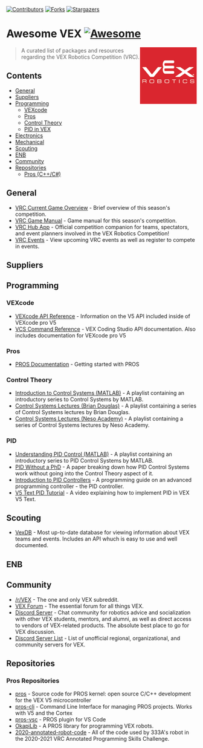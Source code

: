 [![Contributors][contributors-shield]][contributors-url]
[![Forks][forks-shield]][forks-url]
[![Stargazers][stars-shield]][stars-url]

# Awesome VEX [![Awesome](https://awesome.re/badge-flat.svg)](https://awesome.re)

[<img src="media/vex.png" align="right" width="150">](https://www.vexrobotics.com/v5/competition)

> A curated list of packages and resources regarding the VEX Robotics Competition (VRC).

## Contents

- [General](#general)
- [Suppliers](#suppliers)
- [Programming](#programming)
  - [VEXcode](#vexcode)
  - [Pros](#pros)
  - [Control Theory](#control-theory)
  - [PID in VEX](#PID) 
- [Electronics](#electronics)
- [Mechanical](#mechanical)
- [Scouting](#scouting)
- [ENB](#ENB)
- [Community](#community)
- [Repositories](#pros-repositories)
  - [Pros (C++/C#)](#pros-1)

## General

- [VRC Current Game Overview](https://www.vexrobotics.com/v5/competition/vrc-current-game) - Brief overview of this season's competition.
- [VRC Game Manual](https://content.vexrobotics.com/docs/21-22/tipping-point/GameManual-1.0.pdf) - Game manual for this season's competition.
- [VRC Hub App](https://www.vexrobotics.com/v5/competition/vrc-hub) - Official competition companion for teams, spectators, and event planners involved in the VEX Robotics Competition!
- [VRC Events](https://www.robotevents.com/robot-competitions/vex-robotics-competition) - View upcoming VRC events as well as register to compete in events.

## Suppliers


## Programming

### VEXcode
- [VEXcode API Reference](https://api.vexcode.cloud/v5/html/) - Information on the V5 API included inside of VEXcode pro V5
- [VCS Command Reference](https://help.vexcodingstudio.com/) - VEX Coding Studio API documentation. Also includes documentation for VEXcode pro V5

### Pros

- [PROS Documentation](https://pros.cs.purdue.edu/cortex/index.html) - Getting started with PROS

### Control Theory

- [Introduction to Control Systems (MATLAB)](https://www.youtube.com/playlist?list=PLn8PRpmsu08q8CE0pbZ-cSrMm_WYJfVGd) - A playlist containing an introductory series to Control Systems by MATLAB.
- [Control Systems Lectures (Brian Douglas)](https://www.youtube.com/playlist?list=PLUMWjy5jgHK3j74Z5Tq6Tso1fSfVWZC8L) - A playlist containing a series of Control Systems lectures by Brian Douglas.
- [Control Systems Lectures (Neso Academy)](https://www.youtube.com/playlist?list=PLBlnK6fEyqRhqzJT87LsdQKYZBC93ezDo) - A playlist containing a series of Control Systems lectures by Neso Academy.

### PID

- [Understanding PID Control (MATLAB)](https://www.youtube.com/playlist?list=PLn8PRpmsu08pQBgjxYFXSsODEF3Jqmm-y) - A playlist containing an introductory series to PID Control Systems by MATLAB.
- [PID Without a PhD](http://www.wescottdesign.com/articles/pid/pidWithoutAPhd.pdf) - A paper breaking down how PID Control Systems work without going into the Control Theory aspect of it.
- [Introduction to PID Controllers](http://georgegillard.com/documents/2-introduction-to-pid-controllers) - A programming guide on an advanced programming controller - the PID controller.
- [V5 Text PID Tutorial](https://www.youtube.com/watch?v=_Itn-0d340g) - A video explaining how to implement PID in VEX V5 Text.


## Scouting

- [VexDB](https://vexdb.io/) - Most up-to-date database for viewing information about VEX teams and events. Includes an API whuch is easy to use and well documented.

## ENB


## Community

- [/r/VEX](https://www.reddit.com/r/vex/) - The one and only VEX subreddit.
- [VEX Forum](https://www.vexforum.com/) - The essential forum for all things VEX.
- [Discord Server](https://discord.gg/naFgzsvB) - Chat community for robotics advice and socialization with other VEX students, mentors, and alumni, as well as direct access to vendors of VEX-related products. The absolute best place to go for VEX discussion.
- [Discord Server List](https://docs.google.com/spreadsheets/d/1MqwE_L4Z0RDf1Sn-dsfFZ7jBVD8bMkqPHGrqrejq_o0/edit) - List of unofficial regional, organizational, and community servers for VEX.

## Repositories
### Pros Repositories
- [pros](https://github.com/purduesigbots/pros) - Source code for PROS kernel: open source C/C++ development for the VEX V5 microcontroller
- [pros-cli](https://github.com/purduesigbots/pros-cli) - Command Line Interface for managing PROS projects. Works with V5 and the Cortex
- [pros-vsc](https://github.com/purduesigbots/pros-vsc) - PROS plugin for VS Code
- [OkapiLib](https://github.com/OkapiLib/OkapiLib) - A PROS library for programming VEX robots.
- [2020-annotated-robot-code](https://github.com/the7dorks/2020-annotated-robot-code) - All of the code used by 333A's robot in the 2020-2021 VRC Annotated Programming Skills Challenge.

[contributors-shield]: https://img.shields.io/github/contributors/687vex/awesome-vex.svg?style=for-the-badge
[contributors-url]: https://github.com/687vex/awesome-vex/graphs/contributors
[forks-shield]: https://img.shields.io/github/forks/687vex/awesome-vex.svg?style=for-the-badge
[forks-url]: https://github.com/687vex/awesome-vex/network/members
[stars-shield]: https://img.shields.io/github/stars/687vex/awesome-vex.svg?style=for-the-badge
[stars-url]: https://github.com/687vex/awesome-vex/stargazers

